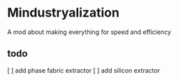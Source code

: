 # Mindustryalization
A mod about making everything for speed and efficiency

## todo
 [ ] add phase fabric extractor
 [ ] add silicon extractor

